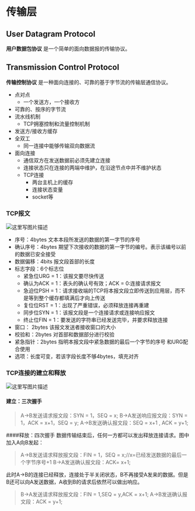 # 传输层

## User Datagram Protocol

__用户数据包协议__ 是一个简单的面向数据报的传输协议。


## Transmission Control Protocol

__传输控制协议__ 是一种面向连接的、可靠的基于字节流的传输层通信协议。

* 点对点
    * 一个发送方，一个接收方
* 可靠的、按序的字节流
* 流水线机制
    * TCP拥塞控制和流量控制机制
* 发送方/接收方缓存
* 全双工
    * 同一连接中能够传输双向数据流
* 面向连接
    * 通信双方在发送数据前必须先建立连接
    * 连接状态只在连接的两端中维护，在沿途节点中并不维护状态
    * TCP连接
        * 两台主机上的缓存
        * 连接状态变量
        * socket等

### TCP报文

![这里写图片描述](http://img.blog.csdn.net/20170529143355269?watermark/2/text/aHR0cDovL2Jsb2cuY3Nkbi5uZXQvSm9raTIzMw==/font/5a6L5L2T/fontsize/400/fill/I0JBQkFCMA==/dissolve/70/gravity/SouthEast)
* 序号：4bytes 文本本段所发送的数据的第一字节的序号
* 确认序号：4bytes 期望下次接收的数据的第一字节的编号。表示该编号以前的数据已安全接受
* 数据偏移：4bits 报文段首部的长度
* 标志字段：6个标志位
    * 紧急位URG = 1：该报文要尽快传送
    * 确认为ACK = 1：表头的确认号有效；ACK = 0:连接请求报文
    * 急迫位PSH = 1：请求接收端的TCP将本报文段立即传送到应用层，而不是等到整个缓存都填满后才向上传送
    * 复位位RST = 1：出现了严重错误，必须释放连接再重建
    * 同步位SYN = 1：该报文段是一个连接请求或连接响应报文
    * 终止位FIN = 1：要发送的字符串已经发送完毕，并要求释放连接
* 窗口： 2bytes 该报文发送者接收窗口的大小
* 校验和：2bytes 对首部和数据部分进行校验
* 紧急指针：2bytes 指明本报文段中紧急数据的最后一个字节的序号 和URG配合使用
* 选项：长度可变，若该字段长度不够4bytes，填充对齐
### TCP连接的建立和释放
![这里写图片描述](http://img.blog.csdn.net/20170529155549607?watermark/2/text/aHR0cDovL2Jsb2cuY3Nkbi5uZXQvSm9raTIzMw==/font/5a6L5L2T/fontsize/400/fill/I0JBQkFCMA==/dissolve/70/gravity/SouthEast)
#### 建立：三次握手
>A->B发送请求报文段：SYN = 1，SEQ =  x;
>B->A发送响应报文段：SYN = 1，ACK = x+1，SEQ = y;
>A->B发送确认报文段：SEQ = x+1 , ACK = y+1;

####释放：四次握手
数据传输结束后，任何一方都可以发出释放连接请求。图中加入A向B发起：
>A->B发送请求释放报文段：FIN = 1，SEQ = x;//x=已经发送数据的最后一个字节序号+1
>B->A发送确认报文段：ACK= x+1;

此时A->B的连接已经释放，连接处于半关闭状态，B不再接受A发来的数据。但是B还可以向A发送数据，A收到B的请求后依然可以做出响应。
>B->A发送请求释放报文段：FIN = 1,SEQ = y,ACK = x+1;
>A->B发送确认报文段：ACK = y+1;

